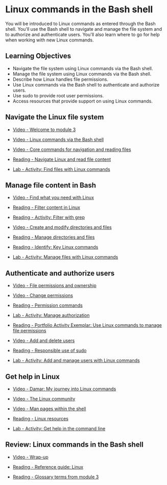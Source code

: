 # Linux commands in the Bash shell

You will be introduced to Linux commands as entered through the Bash shell. You'll use the Bash shell to navigate and manage the file system and to authorize and authenticate users. You'll also learn where to go for help when working with new Linux commands.

## Learning Objectives

- Navigate the file system using Linux commands via the Bash shell.
- Manage the file system using Linux commands via the Bash shell.
- Describe how Linux handles file permissions.
- Use Linux commands via the Bash shell to authenticate and authorize users.
- Use sudo to provide root user permissions.
- Access resources that provide support on using Linux commands.

## Navigate the Linux file system

- [Video - Welcome to module 3](https://www.coursera.org/learn/linux-and-sql/lecture/Qu6b8/welcome-to-module-3)

- [Video - Linux commands via the Bash shell](https://www.coursera.org/learn/linux-and-sql/lecture/VAYQN/linux-commands-via-the-bash-shell)

- [Video - Core commands for navigation and reading files](https://www.coursera.org/learn/linux-and-sql/lecture/LZb0J/core-commands-for-navigation-and-reading-files)

- [Reading - Navigate Linux and read file content](https://www.coursera.org/learn/linux-and-sql/supplement/JdITf/navigate-linux-and-read-file-content)

- [Lab - Activity: Find files with Linux commands](./Labs/Activity-Find_files_with_Linux_commands.pdf)

## Manage file content in Bash

- [Video - Find what you need with Linux](https://www.coursera.org/learn/linux-and-sql/lecture/r7ASz/find-what-you-need-with-linux)

- [Reading - Filter content in Linux](https://www.coursera.org/learn/linux-and-sql/supplement/DJGJ5/filter-content-in-linux)

- [Reading - Activity: Filter with grep](../Week3/Labs/Activity-Filter_with_grep.pdf)

- [Video - Create and modify directories and files](https://www.coursera.org/learn/linux-and-sql/lecture/kWd5l/create-and-modify-directories-and-files)

- [Reading - Manage directories and files](https://www.coursera.org/learn/linux-and-sql/supplement/y9mkJ/manage-directories-and-files)

- [Reading - Identify: Key Linux commands](https://d10o6em2qtnr4q.cloudfront.net/assets/67941025706e4c72a0db5dc34d9eaaf1/tmp/S31P014-linux-commands-en/index.html)

- [Lab - Activity: Manage files with Linux commands](./Labs/Activity-Manage_files_with_Linux_commands.pdf)

## Authenticate and authorize users

- [Video - File permissions and ownership](https://www.coursera.org/learn/linux-and-sql/lecture/L7kMM/file-permissions-and-ownership)

- [Video - Change permissions](https://www.coursera.org/learn/linux-and-sql/lecture/WlXX1/change-permissions)

- [Reading - Permission commands](https://www.coursera.org/learn/linux-and-sql/supplement/rlhSR/permission-commands)

- [Lab - Activity: Manage authorization](./Labs/Activity-Manage_authorization.pdf)

- [Reading - Portfolio Activity Exemplar: Use Linux commands to manage file permissions](https://docs.google.com/document/d/1jl9kN7WbrdRwgJw7urDYLPE_JenWoP7MRY1N0GgpG48/template/preview)

- [Video - Add and delete users](https://www.coursera.org/learn/linux-and-sql/lecture/R7siU/add-and-delete-users)

- [Reading - Responsible use of sudo](https://www.coursera.org/learn/linux-and-sql/supplement/TmyCO/responsible-use-of-sudo)

- [Lab - Activity: Add and manage users with Linux commands](./Labs/Activity-Add_and_manage_users_with_Linux_commands.pdf)

## Get help in Linux

- [Video - Damar: My journey into Linux commands](https://www.coursera.org/learn/linux-and-sql/lecture/ZHDmD/damar-my-journey-into-linux-commands)

- [Video - The Linux community](https://www.coursera.org/learn/linux-and-sql/lecture/qzFtI/the-linux-community)

- [Video - Man pages within the shell](https://www.coursera.org/learn/linux-and-sql/lecture/McBZC/man-pages-within-the-shell)

- [Reading - Linux resources](https://www.coursera.org/learn/linux-and-sql/supplement/PCkeQ/linux-resources)

- [Lab - Activity: Get help in the command line](./Labs/Activity-Get_help_in_the_command_line.pdf)

## Review: Linux commands in the Bash shell

- [Video - Wrap-up](https://www.coursera.org/learn/linux-and-sql/lecture/e6tIv/wrap-up)

- [Reading - Reference guide: Linux](https://docs.google.com/document/d/1flGzGBZBo8vtX6Wiphf0K78yeL9OhQ-o9ShCX8K58CA/template/preview?usp=sharing)

- [Reading - Glossary terms from module 3](https://www.coursera.org/learn/linux-and-sql/supplement/6Gu8t/glossary-terms-from-module-3)